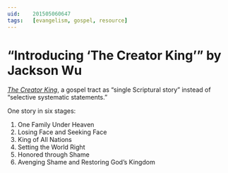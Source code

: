 ```yaml
---
uid:	201505060647
tags:	[evangelism, gospel, resource]
---
```


# “Introducing ‘The Creator King’” by Jackson Wu

*[The Creator King](http://jacksonwu.org/2015/05/06/introducing-the-creator-king/)*, a gospel tract as “single Scriptural story” instead of “selective systematic statements.”

One story in six stages:

1. One Family Under Heaven
2. Losing Face and Seeking Face
3. King of All Nations
4. Setting the World Right
5. Honored through Shame
6. Avenging Shame and Restoring God’s Kingdom
